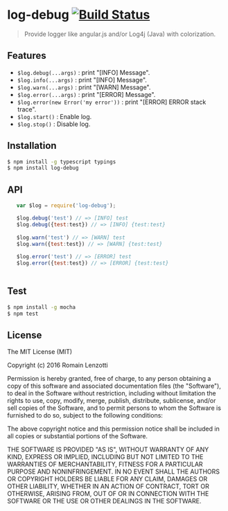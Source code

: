 # log-debug [![Build Status](https://travis-ci.org/Romakita/httpexceptions.svg?branch=master)](https://travis-ci.org/Romakita/httpexceptions)

> Provide logger like angular.js and/or Log4j (Java) with colorization.

## Features

 * `$log.debug(...args)` : print "[INFO] Message".
 * `$log.info(...args)` : print "[INFO] Message".
 * `$log.warn(...args)` : print "[WARN] Message".
 * `$log.error(...args)` : print "[ERROR] Message". 
 * `$log.error(new Error('my error'))` : print "[ERROR] ERROR stack trace".
 * `$log.start()` : Enable log.
 * `$log.stop()` : Disable log.

## Installation
```bash
$ npm install -g typescript typings 
$ npm install log-debug
```
## API


``` javascript
   var $log = require('log-debug');

   $log.debug('test') // => [INFO] test
   $log.debug({test:test}) // => [INFO] {test:test}
   
   $log.warn('test') // => [WARN] test
   $log.warn({test:test}) // => [WARN] {test:test}
   
   $log.error('test') // => [ERROR] test
   $log.error({test:test}) // => [ERROR] {test:test}
   
```


## Test

```bash 
$ npm install -g mocha
$ npm test
```

## License

The MIT License (MIT)

Copyright (c) 2016 Romain Lenzotti

Permission is hereby granted, free of charge, to any person obtaining a copy of this software and associated documentation files (the "Software"), to deal in the Software without restriction, including without limitation the rights to use, copy, modify, merge, publish, distribute, sublicense, and/or sell copies of the Software, and to permit persons to whom the Software is furnished to do so, subject to the following conditions:

The above copyright notice and this permission notice shall be included in all copies or substantial portions of the Software.

THE SOFTWARE IS PROVIDED "AS IS", WITHOUT WARRANTY OF ANY KIND, EXPRESS OR IMPLIED, INCLUDING BUT NOT LIMITED TO THE WARRANTIES OF MERCHANTABILITY, FITNESS FOR A PARTICULAR PURPOSE AND NONINFRINGEMENT. IN NO EVENT SHALL THE AUTHORS OR COPYRIGHT HOLDERS BE LIABLE FOR ANY CLAIM, DAMAGES OR OTHER LIABILITY, WHETHER IN AN ACTION OF CONTRACT, TORT OR OTHERWISE, ARISING FROM, OUT OF OR IN CONNECTION WITH THE SOFTWARE OR THE USE OR OTHER DEALINGS IN THE SOFTWARE.

[travis]: https://travis-ci.org/